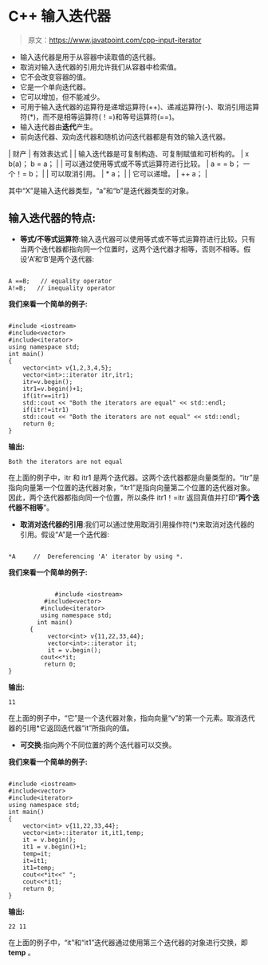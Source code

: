 # C++ 输入迭代器

> 原文：<https://www.javatpoint.com/cpp-input-iterator>

*   输入迭代器是用于从容器中读取值的迭代器。
*   取消对输入迭代器的引用允许我们从容器中检索值。
*   它不会改变容器的值。
*   它是一个单向迭代器。
*   它可以增加，但不能减少。
*   可用于输入迭代器的运算符是递增运算符(++)、递减运算符(-)、取消引用运算符(*)，而不是相等运算符(！=)和等号运算符(==)。
*   输入迭代器由**迭代**产生。
*   前向迭代器、双向迭代器和随机访问迭代器都是有效的输入迭代器。

| 财产 | 有效表达式 |
| 输入迭代器是可复制构造、可复制赋值和可析构的。 | x b(a)；
b = a； |
| 可以通过使用等式或不等式运算符进行比较。 | a = = b；
一个！= b； |
| 可以取消引用。 | * a； |
| 它可以递增。 | ++ a； |

其中“X”是输入迭代器类型，“a”和“b”是迭代器类型的对象。

## 输入迭代器的特点:

*   **等式/不等式运算符**:输入迭代器可以使用等式或不等式运算符进行比较。只有当两个迭代器都指向同一个位置时，这两个迭代器才相等，否则不相等。假设‘A’和‘B’是两个迭代器:

```

A ==B;   // equality operator
A!=B;   // inequality operator

```

**我们来看一个简单的例子:**

```

#include <iostream>
#include<vector>
#include<iterator>
using namespace std;
int main()
{
    vector<int> v{1,2,3,4,5};
    vector<int>::iterator itr,itr1;
    itr=v.begin();
    itr1=v.begin()+1;
    if(itr==itr1)
    std::cout << "Both the iterators are equal" << std::endl;
    if(itr!=itr1)
    std::cout << "Both the iterators are not equal" << std::endl;
    return 0;
}

```

**输出:**

```
Both the iterators are not equal

```

在上面的例子中，itr 和 itr1 是两个迭代器。这两个迭代器都是向量类型的。“itr”是指向向量第一个位置的迭代器对象，“itr1”是指向向量第二个位置的迭代器对象。因此，两个迭代器都指向同一个位置，所以条件 itr1！=itr 返回真值并打印“**两个迭代器不相等**”。

*   **取消对迭代器的引用**:我们可以通过使用取消引用操作符(*)来取消对迭代器的引用。假设“A”是一个迭代器:

```

*A     //  Dereferencing 'A' iterator by using *.

```

**我们来看一个简单的例子:**

```

             #include <iostream>
          #include<vector>
         #include<iterator>
         using namespace std;
        int main()
      {
           vector<int> v{11,22,33,44};
           vector<int>::iterator it;
           it = v.begin();
         cout<<*it;
          return 0;
}

```

**输出:**

```
11

```

在上面的例子中，“它”是一个迭代器对象，指向向量“v”的第一个元素。取消迭代器的引用*它返回迭代器“it”所指向的值。

*   **可交换**:指向两个不同位置的两个迭代器可以交换。

**我们来看一个简单的例子:**

```

#include <iostream>
#include<vector>
#include<iterator>
using namespace std;
int main()
{
    vector<int> v{11,22,33,44};
    vector<int>::iterator it,it1,temp;
    it = v.begin();
    it1 = v.begin()+1;
    temp=it;
    it=it1;
    it1=temp;
    cout<<*it<<" ";
    cout<<*it1;
    return 0;
}

```

**输出:**

```
22 11

```

在上面的例子中，“it”和“it1”迭代器通过使用第三个迭代器的对象进行交换，即 **temp** 。